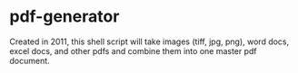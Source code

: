 # pdf-generator
Created in 2011, this shell script will take images (tiff, jpg, png), word docs, excel docs, and other pdfs and combine them into one master pdf document.
